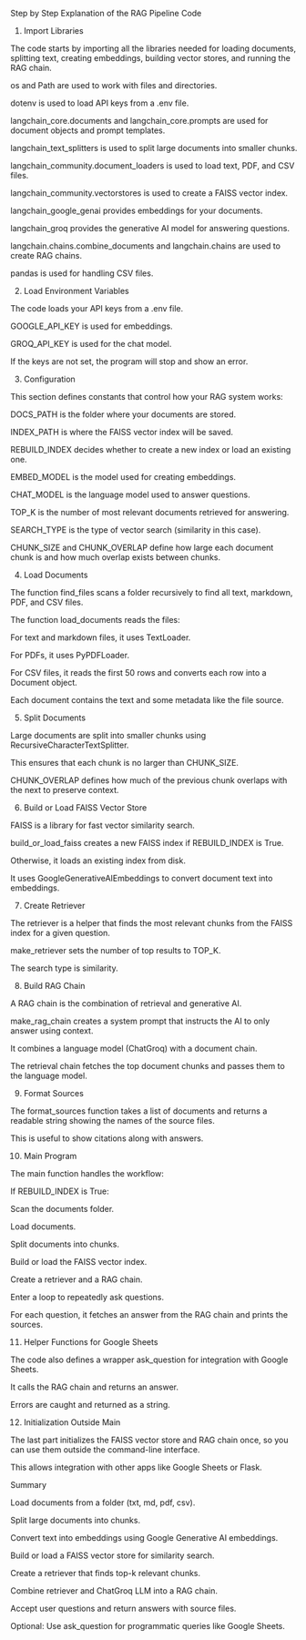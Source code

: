 Step by Step Explanation of the RAG Pipeline Code
1. Import Libraries

The code starts by importing all the libraries needed for loading documents, splitting text, creating embeddings, building vector stores, and running the RAG chain.

os and Path are used to work with files and directories.

dotenv is used to load API keys from a .env file.

langchain_core.documents and langchain_core.prompts are used for document objects and prompt templates.

langchain_text_splitters is used to split large documents into smaller chunks.

langchain_community.document_loaders is used to load text, PDF, and CSV files.

langchain_community.vectorstores is used to create a FAISS vector index.

langchain_google_genai provides embeddings for your documents.

langchain_groq provides the generative AI model for answering questions.

langchain.chains.combine_documents and langchain.chains are used to create RAG chains.

pandas is used for handling CSV files.

2. Load Environment Variables

The code loads your API keys from a .env file.

GOOGLE_API_KEY is used for embeddings.

GROQ_API_KEY is used for the chat model.

If the keys are not set, the program will stop and show an error.

3. Configuration

This section defines constants that control how your RAG system works:

DOCS_PATH is the folder where your documents are stored.

INDEX_PATH is where the FAISS vector index will be saved.

REBUILD_INDEX decides whether to create a new index or load an existing one.

EMBED_MODEL is the model used for creating embeddings.

CHAT_MODEL is the language model used to answer questions.

TOP_K is the number of most relevant documents retrieved for answering.

SEARCH_TYPE is the type of vector search (similarity in this case).

CHUNK_SIZE and CHUNK_OVERLAP define how large each document chunk is and how much overlap exists between chunks.

4. Load Documents

The function find_files scans a folder recursively to find all text, markdown, PDF, and CSV files.

The function load_documents reads the files:

For text and markdown files, it uses TextLoader.

For PDFs, it uses PyPDFLoader.

For CSV files, it reads the first 50 rows and converts each row into a Document object.

Each document contains the text and some metadata like the file source.

5. Split Documents

Large documents are split into smaller chunks using RecursiveCharacterTextSplitter.

This ensures that each chunk is no larger than CHUNK_SIZE.

CHUNK_OVERLAP defines how much of the previous chunk overlaps with the next to preserve context.

6. Build or Load FAISS Vector Store

FAISS is a library for fast vector similarity search.

build_or_load_faiss creates a new FAISS index if REBUILD_INDEX is True.

Otherwise, it loads an existing index from disk.

It uses GoogleGenerativeAIEmbeddings to convert document text into embeddings.

7. Create Retriever

The retriever is a helper that finds the most relevant chunks from the FAISS index for a given question.

make_retriever sets the number of top results to TOP_K.

The search type is similarity.

8. Build RAG Chain

A RAG chain is the combination of retrieval and generative AI.

make_rag_chain creates a system prompt that instructs the AI to only answer using context.

It combines a language model (ChatGroq) with a document chain.

The retrieval chain fetches the top document chunks and passes them to the language model.

9. Format Sources

The format_sources function takes a list of documents and returns a readable string showing the names of the source files.

This is useful to show citations along with answers.

10. Main Program

The main function handles the workflow:

If REBUILD_INDEX is True:

Scan the documents folder.

Load documents.

Split documents into chunks.

Build or load the FAISS vector index.

Create a retriever and a RAG chain.

Enter a loop to repeatedly ask questions.

For each question, it fetches an answer from the RAG chain and prints the sources.

11. Helper Functions for Google Sheets

The code also defines a wrapper ask_question for integration with Google Sheets.

It calls the RAG chain and returns an answer.

Errors are caught and returned as a string.

12. Initialization Outside Main

The last part initializes the FAISS vector store and RAG chain once, so you can use them outside the command-line interface.

This allows integration with other apps like Google Sheets or Flask.

Summary

Load documents from a folder (txt, md, pdf, csv).

Split large documents into chunks.

Convert text into embeddings using Google Generative AI embeddings.

Build or load a FAISS vector store for similarity search.

Create a retriever that finds top-k relevant chunks.

Combine retriever and ChatGroq LLM into a RAG chain.

Accept user questions and return answers with source files.

Optional: Use ask_question for programmatic queries like Google Sheets.
